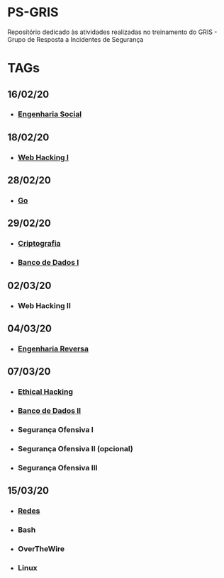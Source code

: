 # PS-GRIS
Repositório dedicado às atividades realizadas no treinamento do GRIS - Grupo de Resposta a Incidentes de Segurança

# TAGs

## 16/02/20
* ### [Engenharia Social](https://github.com/LorenaMamede/ps-gris/blob/master/TAGS/EngenhariaSocial/Vulnerabilidades%20%C3%A0%20Engenharia%20Social.pdf)
## 18/02/20 
* ### [Web Hacking I](https://github.com/LorenaMamede/ps-gris/blob/master/TAGS/WebHacking/TAGWebI.pdf)
## 28/02/20
* ### [Go](https://github.com/LorenaMamede/ps-gris/blob/master/TAGS/Go/main.go)
## 29/02/20
* ### [Criptografia](https://github.com/LorenaMamede/ps-gris/tree/master/TAGS/Criptografia)
* ### [Banco de Dados I](https://github.com/LorenaMamede/ps-gris/tree/master/TAGS/BancoDeDados)
## 02/03/20
* ### Web Hacking II
## 04/03/20
* ### [Engenharia Reversa](https://github.com/LorenaMamede/ps-gris/tree/master/TAGS/EngenhariaReversa)
## 07/03/20
* ### [Ethical Hacking](https://github.com/LorenaMamede/ps-gris/blob/master/TAGS/EthicalHacking/Ethical%20Hacking.pdf)
* ### [Banco de Dados II](https://github.com/LorenaMamede/ps-gris/blob/master/TAGS/BancoDeDados/BancodeDadosII-Marketplace.pdf)
* ### Segurança Ofensiva I
* ### Segurança Ofensiva II (opcional)
* ### Segurança Ofensiva III
## 15/03/20
* ### [Redes](https://github.com/LorenaMamede/ps-gris/blob/master/TAGS/Redes/TAG%20Redes.pdf)
* ### Bash
* ### OverTheWire
* ### Linux

